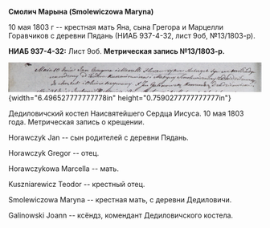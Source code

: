 **Смолич Марына (Smolewiczowa Maryna)**

10 мая 1803 г -- крестная мать Яна, сына Грегора и Марцелли Горавчиков с
деревни Пядань (НИАБ 937-4-32, лист 9об, №13/1803-р).

**НИАБ 937-4-32:** Лист 9об. **Метрическая запись №13/1803-р.**

![](./media/f64d7ac431b34d5091bdfeb692b9ffb2ee32d069.png){width="6.496527777777778in"
height="0.7590277777777777in"}

Дедиловичский костел Наисвятейшего Сердца Иисуса. 10 мая 1803 года.
Метрическая запись о крещении.

Horawczyk Jan -- сын родителей с деревни Пядань.

Horawczyk Gregor -- отец.

Horawczykowa Marcella -- мать.

Kuszniarewicz Teodor -- крестный отец.

Smolewiczowa Maryna -- крестная мать, с деревни Дедиловичи.

Galinowski Joann -- ксёндз, комендант Дедиловичского костела.
